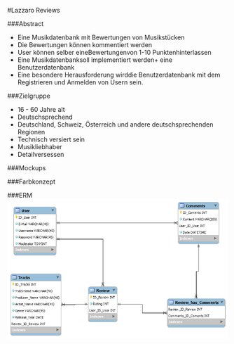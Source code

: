#Lazzaro Reviews

###Abstract
- Eine Musikdatenbank mit Bewertungen von Musikstücken <br>
- Die Bewertungen können kommentiert werden <br>
- User können selber eineBewertungenvon 1-10 Punktenhinterlassen<br>
- Eine Musikdatenbanksoll implementiert werden+ eine Benutzerdatenbank<br>
- Eine besondere Herausforderung wirddie Benutzerdatenbank mit dem Registrieren und Anmelden von Usern sein.<br>

###Zielgruppe
- 16 - 60 Jahre alt<br>
- Deutschsprechend<br>
- Deutschland, Schweiz, Österreich und andere deutschsprechenden Regionen <br>
- Technisch versiert sein <br>
- Musikliebhaber <br>
- Detailversessen <br>

###Mockups

###Farbkonzept

###ERM
![alt text](Admin/erm.png "ERM")